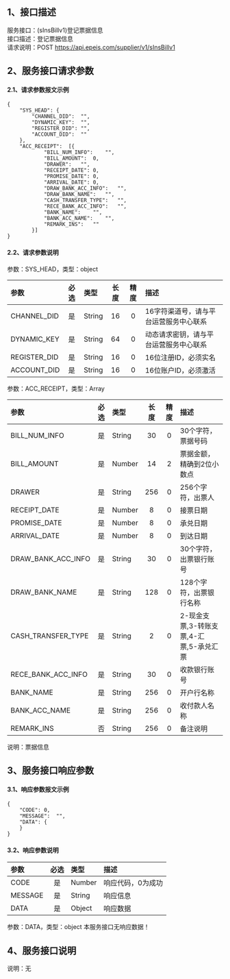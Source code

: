 ## 1、接口描述  
服务接口：(sInsBillv1)登记票据信息  
接口描述：登记票据信息  
请求说明：POST https://api.epeis.com/supplier/v1/sInsBillv1  
  
## 2、服务接口请求参数  
#### 2.1、请求参数报文示例  
~~~  
{
	"SYS_HEAD":	{
		"CHANNEL_DID":	"",
		"DYNAMIC_KEY":	"",
		"REGISTER_DID":	"",
		"ACCOUNT_DID":	""
	},
	"ACC_RECEIPT":	[{
			"BILL_NUM_INFO":	"",
			"BILL_AMOUNT":	0,
			"DRAWER":	"",
			"RECEIPT_DATE":	0,
			"PROMISE_DATE":	0,
			"ARRIVAL_DATE":	0,
			"DRAW_BANK_ACC_INFO":	"",
			"DRAW_BANK_NAME":	"",
			"CASH_TRANSFER_TYPE":	"",
			"RECE_BANK_ACC_INFO":	"",
			"BANK_NAME":	"",
			"BANK_ACC_NAME":	"",
			"REMARK_INS":	""
		}]
}  
~~~  
#### 2.2、请求参数说明  
参数：SYS_HEAD，类型：object  
  
| 参数 | 必选 | 类型 | 长度 | 精度 | 描述 |  
| :----------------- | :----: | :-------- | :----: | :----: | :---------------- |  
| CHANNEL_DID | 是 | String | 16 | 0 | 16字符渠道号，请与平台运营服务中心联系 |  
| DYNAMIC_KEY | 是 | String | 64 | 0 | 动态请求密钥，请与平台运营服务中心联系 |  
| REGISTER_DID      |  是  | String   | 16 | 0 | 16位注册ID，必须实名 |  
| ACCOUNT_DID       |  是  | String   | 16 | 0 | 16位账户ID，必须激活 |  
  
参数：ACC_RECEIPT，类型：Array  
  
| 参数              | 必选 | 类型     | 长度 | 精度 | 描述             |  
| :----------------- | :----: | :-------- | :----: | :----: | :---------------- |  
| BILL_NUM_INFO |  是  | String   | 30 | 0 | 30个字符，票据号码 |  
| BILL_AMOUNT |  是  | Number   | 14 | 2 | 票据金额，精确到2位小数点 |  
| DRAWER |  是  | String   | 256 | 0 | 256个字符，出票人 |  
| RECEIPT_DATE |  是  | Number   | 8 | 0 | 接票日期 |  
| PROMISE_DATE |  是  | Number   | 8 | 0 | 承兑日期 |  
| ARRIVAL_DATE |  是  | Number   | 8 | 0 | 到达日期 |  
| DRAW_BANK_ACC_INFO |  是  | String   | 30 | 0 | 30个字符，出票银行账号 |  
| DRAW_BANK_NAME |  是  | String   | 128 | 0 | 128个字符，出票银行名称 |  
| CASH_TRANSFER_TYPE |  是  | String   | 2 | 0 | 2-现金支票,3-转账支票,4-汇票,5-承兑汇票 |  
| RECE_BANK_ACC_INFO |  是  | String   | 30 | 0 | 收款银行账号 |  
| BANK_NAME |  是  | String   | 256 | 0 | 开户行名称 |  
| BANK_ACC_NAME |  是  | String   | 256 | 0 | 收付款人名称 |  
| REMARK_INS |  否  | String   | 256 | 0 | 备注说明 |  
  
说明：票据信息  
  
## 3、服务接口响应参数  
#### 3.1、响应参数报文示例  
~~~  
{
	"CODE":	0,
	"MESSAGE":	"",
	"DATA":	{
	}
}  
~~~  
#### 3.2、响应参数说明  
  
| 参数              | 必选 | 类型     | 描述             |  
| :----------------- | :----: | :-------- | :---------------- |  
| CODE | 是 | Number | 响应代码，0为成功 |  
| MESSAGE | 是 | String | 响应信息 |  
| DATA | 是 | Object | 响应数据 |  
  
参数：DATA，类型：object 本服务接口无响应数据！  
## 4、服务接口说明  
说明：无  
